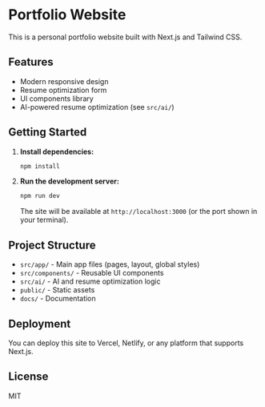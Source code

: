 # Portfolio Website

This is a personal portfolio website built with Next.js and Tailwind CSS.

## Features
- Modern responsive design
- Resume optimization form
- UI components library
- AI-powered resume optimization (see `src/ai/`)

## Getting Started

1. **Install dependencies:**
	```bash
	npm install
	```
2. **Run the development server:**
	```bash
	npm run dev
	```
	The site will be available at `http://localhost:3000` (or the port shown in your terminal).

## Project Structure
- `src/app/` - Main app files (pages, layout, global styles)
- `src/components/` - Reusable UI components
- `src/ai/` - AI and resume optimization logic
- `public/` - Static assets
- `docs/` - Documentation

## Deployment
You can deploy this site to Vercel, Netlify, or any platform that supports Next.js.

## License
MIT